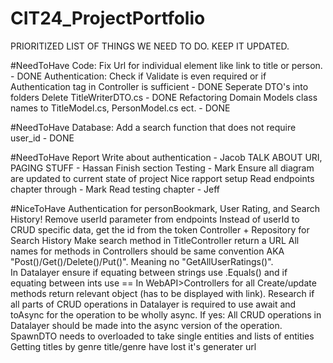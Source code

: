 # CIT24_ProjectPortfolio
PRIORITIZED LIST OF THINGS WE NEED TO DO. 
KEEP IT UPDATED.

#NeedToHave Code:
Fix Url for individual element like link to title or person. - DONE
Authentication: Check if Validate is even required or if Authentication tag in Controller is sufficient - DONE
Seperate DTO's into folders
Delete TitleWriterDTO.cs - DONE
Refactoring Domain Models class names to TitleModel.cs, PersonModel.cs ect. - DONE


#NeedToHave Database:
Add a search function that does not require user_id - DONE


#NeedToHave Report
Write about authentication - Jacob
TALK ABOUT URI, PAGING STUFF - Hassan
Finish section Testing - Mark
Ensure all diagram are updated to current state of project
Nice rapport setup
Read endpoints chapter through - Mark
Read testing chapter - Jeff


#NiceToHave
Authentication for personBookmark, User Rating, and Search History!
Remove userId parameter from endpoints
Instead of userId to CRUD specific data, get the id from the token
Controller + Repository for Search History
Make search method in TitleController return a URL
All names for methods in Controllers should be same convention AKA "Post()/Get()/Delete()/Put()". Meaning no "GetAllUserRatings()".  
In Datalayer ensure if equating between strings use .Equals() and if equating between ints use ==
In WebAPI>Controllers for all Create/update methods return relevant object (has to be displayed with link).
Research if all parts of CRUD operations in Datalayer is required to use await and toAsync for the operation to be wholly async. 
If yes: All CRUD operations in Datalayer should be made into the async version of the operation.
SpawnDTO needs to overloaded to take single entities and lists of entities
Getting titles by genre title/genre have lost it's generater url

